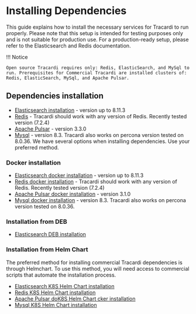 # Installing Dependencies

This guide explains how to install the necessary services for Tracardi to run properly. Please note that this setup is
intended for testing purposes only and is not suitable for production use. For a production-ready setup, please refer to
the Elasticsearch and Redis documentation.


!!! Notice

    Open source Tracardi requires only: Redis, ElasticSearch, and MySql to run. Prerequisites for Commercial Tracardi are installed clusters of: Redis, ElasticSearch, MySql, and Apache Pulsar.

## Dependencies installation

* [Elasticsearch installation](elasticsearch.md) - version up to 8.11.3 
* [Redis](redis.md) - Tracardi should work with any version of Redis. Recently tested version (7.2.4)
* [Apache Pulsar](pulsar.md) - version 3.3.0
* [Mysql](mysql.md)  - version 8.3. Tracardi also works on percona version tested on 8.0.36.
We have several options when installing dependencies. Use your preferred method.

### Docker installation

* [Elasticsearch docker installation](docker/elasticsearch.md) - version up to 8.11.3 
* [Redis docker installation](docker/redis.md) - Tracardi should work with any version of Redis. Recently tested version (7.2.4)
* [Apache Pulsar docker installation](docker/pulsar.md) - version 3.1.0
* [Mysql docker installation](docker/mysql.md) - version 8.3. Tracardi also works on percona version tested on 8.0.36.

### Installation from DEB

* [Elasticsearch DEB installation](deb/elasticsearch.md)

### Installation from Helm Chart

The preferred method for installing commercial Tracardi dependencies is through Helmchart. To use this method, you will
need access to commercial scripts that automate the installation process.

* [Elasticsearch K8S Helm Chart installation](helm/elasticsearch.md)
* [Redis K8S Helm Chart  installation](helm/redis.md)
* [Apache Pulsar doK8S Helm Chart cker installation](helm/pulsar.md)
* [Mysql K8S Helm Chart  installation](helm/mysql.md)